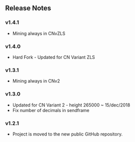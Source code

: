 ## Release Notes

### v1.4.1
- Mining always in CNvZLS

### v1.4.0
- Hard Fork - Updated for CN Variant ZLS

### v1.3.1

- Mining always in CNv2

### v1.3.0

- Updated for CN Variant 2 - height 265000 ~ 15/dec/2018
- Fix number of decimals in sendframe

### v1.2.1

- Project is moved to the new public GitHub repository.
